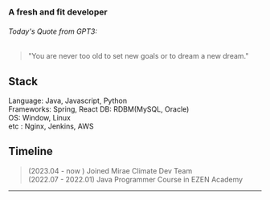 ### A fresh and fit developer
  
  
###### Today's Quote from GPT3:  
> "You are never too old to set new goals or to dream a new dream."

##
  
  
## Stack

Language: Java, Javascript, Python  
Frameworks: Spring, React
DB: RDBM(MySQL, Oracle)  
OS: Window, Linux  
etc : Nginx, Jenkins, AWS  

## Timeline
>  (2023.04 - now ) Joined Mirae Climate Dev Team   
>  (2022.07 - 2022.01) Java Programmer Course in EZEN Academy
---

<!--
**greyfolk99/greyfolk99** is a ✨ _special_ ✨ repository because its `README.md` (this file) appears on your GitHub profile.

Here are some ideas to get you started:

- 🔭 I’m currently working on ...
- 🌱 I’m currently learning ...
- 👯 I’m looking to collaborate on ...
- 🤔 I’m looking for help with ...
- 💬 Ask me about ...
- 📫 How to reach me: ...
- 😄 Pronouns: ...
- ⚡ Fun fact: ...
-->
